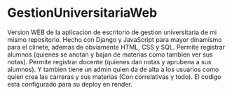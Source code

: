 # GestionUniversitariaWeb
Version WEB de la aplicacion de escritorio de gestion universitaria de mi mismo repositorio.
Hecho con Django y JavaScript para mayor dinamismo para el clinete, ademas de obviamente HTML, CSS y SQL.
Permite registrar alumnos (quienes se anotan y bajan de materias como tambien ver sus notas).
Permite registrar docente (quienes dan notas y aprubena a sus alumnos).
Y tambien tiene un admin quien da de alta a los usuarios como quien crea las carreras y sus materias (Con correlativas y todo).
El codigo esta configurado para su deploy en render.
